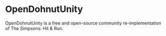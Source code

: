 # OpenDohnutUnity
OpenDohnutUnity is a free and open-source community re-implementation of The Simpsons: Hit &amp; Run.
